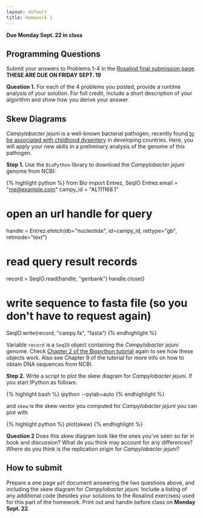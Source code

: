 ```yaml
---
layout: default
title: Homework 1
---
```


**Due Monday Sept. 22 in class**

## Programming Questions ##

Submit your answers to Problems 1-4 in the
[Rosalind final submission page](http://rosalind.info/classes/156/).
**THESE ARE DUE ON FRIDAY SEPT. 19**

**Question 1.** For each of the 4 problems you posted, provide a
runtime analysis of your solution.
For full credit, include a short description of your algorithm and
show how you derive your answer.

## Skew Diagrams ##

*Campylobacter jejuni* is a well-known bacterial pathogen, recently
 found
 [to be associated with childhood dysentery](http://genomebiology.com/2014/15/6/R76)
 in developing countries. Here, you will apply your new skills in a
 preliminary analysis of the genome of this pathogen.

**Step 1.** Use the `BioPython` library to download the *Campylobacter
  jejuni* genome from NCBI:

{% highlight python %}
from Bio import Entrez, SeqIO
Entrez.email = "me@example.com"
campy_id = "AL111168.1"

# open an url handle for query
handle = Entrez.efetch(db="nucleotide", id=campy_id, rettype="gb", retmode="text")

# read query result records
record = SeqIO.read(handle, "genbank")
handle.close()

# write sequence to fasta file (so you don't have to request again)
SeqIO.write(record, "campy.fa", "fasta")
{% endhighlight %}

Variable `record` is a `SeqIO` object containing the *Campylobacter
jejuni* genome. Check
[Chapter 2 of the Biopython tutorial](http://biopython.org/DIST/docs/tutorial/Tutorial.html)
again to see how these objects work.
Also see Chapter 9 of the tutorial for more info on how to obtain DNA
sequences from NCBI.

**Step 2.** Write a script to plot the skew diagram for
  *Campylobacter jejuni*. If  you start IPython as follows:

{% highlight bash %}
ipython --pylab=auto
{% endhighlight %}

and `skew` is the skew vector you computed for *Campylobacter jejuni*
you can plot with

{% highlight python %}
plot(skew)
{% endhighlight %}

**Question 2** Does this skew diagram look like the ones you've seen
so far in book and discussion? What do you think may account for any
differences? Where do you think is the replication origin for
  *Campylobacter jejuni*?

## How to submit ##

Prepare a one page `pdf` document answering the two questions above,
and including the skew diagram for *Campylobacter jejuni*. Include
a listing of any additional code (besides your solutions to the Rosalind exercises) used for this part of the homework.
Print out and handin before class on **Monday Sept. 22**.
